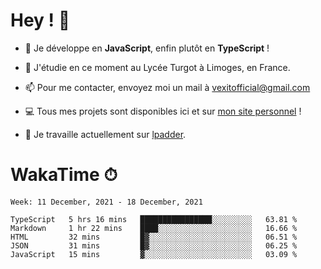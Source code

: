 # Hey ! 🌃

- 🔭 Je développe en **JavaScript**, enfin plutôt en **TypeScript** !

- 🌱 J'étudie en ce moment au Lycée Turgot à Limoges, en France.

- 📫 Pour me contacter, envoyez moi un mail à <a href="mailto:vexitofficial@gmail.com">vexitofficial@gmail.com</a>

- 💻 Tous mes projets sont disponibles ici et sur <a href="https://www.vexcited.me">mon site personnel</a> !

- 👀 Je travaille actuellement sur [lpadder](https://github.com/Vexcited/lpadder).

# WakaTime ⏱

<!--START_SECTION:waka-->
```text
Week: 11 December, 2021 - 18 December, 2021

TypeScript   5 hrs 16 mins   ████████████████░░░░░░░░░   63.81 % 
Markdown     1 hr 22 mins    ████░░░░░░░░░░░░░░░░░░░░░   16.66 % 
HTML         32 mins         █▓░░░░░░░░░░░░░░░░░░░░░░░   06.51 % 
JSON         31 mins         █▓░░░░░░░░░░░░░░░░░░░░░░░   06.25 % 
JavaScript   15 mins         ▓░░░░░░░░░░░░░░░░░░░░░░░░   03.09 % 
```
<!--END_SECTION:waka-->
